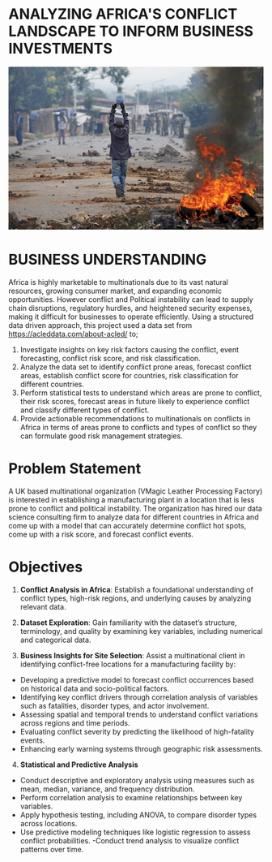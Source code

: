 # **ANALYZING AFRICA'S CONFLICT LANDSCAPE TO INFORM BUSINESS INVESTMENTS**
![Conflict](Images/Conflict_Image.png)

# **BUSINESS UNDERSTANDING**
Africa is highly marketable to multinationals due to its vast natural resources, growing consumer market, and expanding economic opportunities. However conflict and Political instability can lead to supply chain disruptions, regulatory hurdles, and heightened security expenses, making it difficult for businesses to operate efficiently. Using a structured data driven approach, this project used a data set from https://acleddata.com/about-acled/ to;
1. Investigate insights on key risk factors causing the conflict, event forecasting, conflict risk score, and risk classification.
2. Analyze the data set to identify conflict prone areas, forecast conflict areas, establish conflict score for countries, risk classification for different countries.
3. Perform statistical tests to understand which areas are prone to conflict, their risk scores, forecast areas in future likely to experience conflict and classify different types of conflict.
4. Provide actionable recommendations to multinationals on conflicts in Africa in terms of areas prone to conflicts and types of conflict so they can formulate good risk management strategies.

# **Problem Statement**
A UK based multinational organization (VMagic Leather Processing Factory) is interested in establishing a manufacturing plant in a location that is less prone to conflict and political instability. The organization has hired our data science consulting firm to analyze data for different countries in Africa and come up with a model that can accurately determine conflict hot spots, come up with a risk score, and forecast conflict events.

# **Objectives**
1. **Conflict Analysis in Africa**: Establish a foundational understanding of conflict types, high-risk regions, and underlying causes by analyzing relevant data.
   
2. **Dataset Exploration**: Gain familiarity with the dataset’s structure, terminology, and quality by examining key variables, including numerical and categorical data.

3. **Business Insights for Site Selection**: Assist a multinational client in identifying conflict-free locations for a manufacturing facility by:
- Developing a predictive model to forecast conflict occurrences based on historical data and socio-political factors.
- Identifying key conflict drivers through correlation analysis of variables such as fatalities, disorder types, and actor involvement.
- Assessing spatial and temporal trends to understand conflict variations across regions and time periods.
- Evaluating conflict severity by predicting the likelihood of high-fatality events.
- Enhancing early warning systems through geographic risk assessments.
  
4. **Statistical and Predictive Analysis**
- Conduct descriptive and exploratory analysis using measures such as mean, median, variance, and frequency distribution.
- Perform correlation analysis to examine relationships between key variables.
- Apply hypothesis testing, including ANOVA, to compare disorder types across locations.
- Use predictive modeling techniques like logistic regression to assess conflict probabilities.
-Conduct trend analysis to visualize conflict patterns over time.
